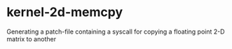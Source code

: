 # kernel-2d-memcpy
Generating a patch-file containing a syscall for copying a floating point 2-D matrix to another

